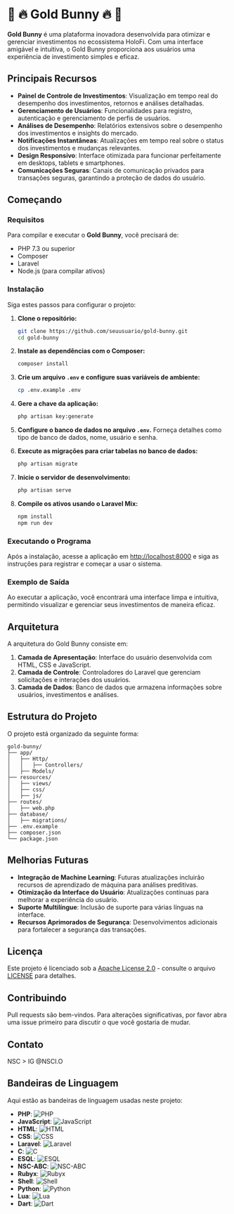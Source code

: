 
# 🐰 🔥  Gold Bunny  🔥 🐰
**Gold Bunny** é uma plataforma inovadora desenvolvida para otimizar e gerenciar investimentos no ecossistema HoloFi. Com uma interface amigável e intuitiva, o Gold Bunny proporciona aos usuários uma experiência de investimento simples e eficaz.

## Principais Recursos

- **Painel de Controle de Investimentos**: Visualização em tempo real do desempenho dos investimentos, retornos e análises detalhadas.
- **Gerenciamento de Usuários**: Funcionalidades para registro, autenticação e gerenciamento de perfis de usuários.
- **Análises de Desempenho**: Relatórios extensivos sobre o desempenho dos investimentos e insights do mercado.
- **Notificações Instantâneas**: Atualizações em tempo real sobre o status dos investimentos e mudanças relevantes.
- **Design Responsivo**: Interface otimizada para funcionar perfeitamente em desktops, tablets e smartphones.
- **Comunicações Seguras**: Canais de comunicação privados para transações seguras, garantindo a proteção de dados do usuário.

## Começando

### Requisitos

Para compilar e executar o **Gold Bunny**, você precisará de:

- PHP 7.3 ou superior
- Composer
- Laravel
- Node.js (para compilar ativos)

### Instalação

Siga estes passos para configurar o projeto:

1. **Clone o repositório:**

   ```bash
   git clone https://github.com/seuusuario/gold-bunny.git
   cd gold-bunny
   ```

2. **Instale as dependências com o Composer:**

   ```bash
   composer install
   ```

3. **Crie um arquivo `.env` e configure suas variáveis de ambiente:**

   ```bash
   cp .env.example .env
   ```

4. **Gere a chave da aplicação:**

   ```bash
   php artisan key:generate
   ```

5. **Configure o banco de dados no arquivo `.env`.** Forneça detalhes como tipo de banco de dados, nome, usuário e senha.

6. **Execute as migrações para criar tabelas no banco de dados:**

   ```bash
   php artisan migrate
   ```

7. **Inicie o servidor de desenvolvimento:**

   ```bash
   php artisan serve
   ```

8. **Compile os ativos usando o Laravel Mix:**

   ```bash
   npm install
   npm run dev
   ```

### Executando o Programa

Após a instalação, acesse a aplicação em [http://localhost:8000](http://localhost:8000) e siga as instruções para registrar e começar a usar o sistema.

### Exemplo de Saída

Ao executar a aplicação, você encontrará uma interface limpa e intuitiva, permitindo visualizar e gerenciar seus investimentos de maneira eficaz.

## Arquitetura

A arquitetura do Gold Bunny consiste em:

1. **Camada de Apresentação**: Interface do usuário desenvolvida com HTML, CSS e JavaScript.
2. **Camada de Controle**: Controladores do Laravel que gerenciam solicitações e interações dos usuários.
3. **Camada de Dados**: Banco de dados que armazena informações sobre usuários, investimentos e análises.

## Estrutura do Projeto

O projeto está organizado da seguinte forma:

```plaintext
gold-bunny/
├── app/
│   ├── Http/
│   │   ├── Controllers/
│   ├── Models/
├── resources/
│   ├── views/
│   ├── css/
│   ├── js/
├── routes/
│   ├── web.php
├── database/
│   ├── migrations/
├── .env.example
├── composer.json
└── package.json
```

## Melhorias Futuras

- **Integração de Machine Learning**: Futuras atualizações incluirão recursos de aprendizado de máquina para análises preditivas.
- **Otimização da Interface do Usuário**: Atualizações contínuas para melhorar a experiência do usuário.
- **Suporte Multilíngue**: Inclusão de suporte para várias línguas na interface.
- **Recursos Aprimorados de Segurança**: Desenvolvimentos adicionais para fortalecer a segurança das transações.

## Licença

Este projeto é licenciado sob a [Apache License 2.0](LICENSE) - consulte o arquivo [LICENSE](LICENSE) para detalhes.

## Contribuindo

Pull requests são bem-vindos. Para alterações significativas, por favor abra uma issue primeiro para discutir o que você gostaria de mudar.

## Contato

NSC > IG @NSCI.O

## Bandeiras de Linguagem

Aqui estão as bandeiras de linguagem usadas neste projeto:

- **PHP**: ![PHP](https://img.shields.io/badge/PHP-%2378B9FA.svg?style=flat&logo=php&logoColor=white)
- **JavaScript**: ![JavaScript](https://img.shields.io/badge/JavaScript-%23323330.svg?style=flat&logo=javascript&logoColor=white)
- **HTML**: ![HTML](https://img.shields.io/badge/HTML5-%23E34F26.svg?style=flat&logo=html5&logoColor=white)
- **CSS**: ![CSS](https://img.shields.io/badge/CSS3-%231572B6.svg?style=flat&logo=css3&logoColor=white)
- **Laravel**: ![Laravel](https://img.shields.io/badge/Laravel-%23FF2D20.svg?style=flat&logo=laravel&logoColor=white)
- **C**: ![C](https://img.shields.io/badge/C-%2300599C.svg?style=flat&logo=c&logoColor=white)
- **ESQL**: ![ESQL](https://img.shields.io/badge/ESQL-%231F4F7E.svg?style=flat&logo=esql&logoColor=white)
- **NSC-ABC**: ![NSC-ABC](https://img.shields.io/badge/NSC-ABC-%2300599C.svg?style=flat&logo=nsc&logoColor=white)
- **Rubyx**: ![Rubyx](https://img.shields.io/badge/Rubyx-%23CC342D.svg?style=flat&logo=ruby&logoColor=white)
- **Shell**: ![Shell](https://img.shields.io/badge/Shell-%231DAE89.svg?style=flat&logo=gnu-bash&logoColor=white)
- **Python**: ![Python](https://img.shields.io/badge/Python-%2338A1F3.svg?style=flat&logo=python&logoColor=white)
- **Lua**: ![Lua](https://img.shields.io/badge/Lua-%232C2D72.svg?style=flat&logo=lua&logoColor=white)
- **Dart**: ![Dart](https://img.shields.io/badge/Dart-%230175C2.svg?style=flat&logo=dart&logoColor=white)
